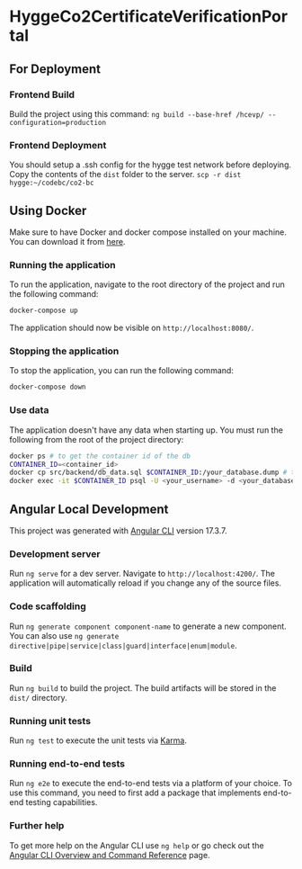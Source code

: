 # HyggeCo2CertificateVerificationPortal

## For Deployment

### Frontend Build

Build the project using this command: `ng build --base-href /hcevp/ --configuration=production`

### Frontend Deployment

You should setup a .ssh config for the hygge test network before deploying.
Copy the contents of the `dist` folder to the server. `scp -r dist hygge:~/codebc/co2-bc`

## Using Docker

Make sure to have Docker and docker compose installed on your machine. You can download it from [here](https://www.docker.com/products/docker-desktop).

### Running the application

To run the application, navigate to the root directory of the project and run the following command:
```bash
docker-compose up
```

The application should now be visible on `http://localhost:8080/`.

### Stopping the application

To stop the application, you can run the following command:
```bash
docker-compose down
```

### Use data

The application doesn't have any data when starting up. You must run the following from the root of the project directory:
```bash
docker ps # to get the container id of the db
CONTAINER_ID=<container_id> 
docker cp src/backend/db_data.sql $CONTAINER_ID:/your_database.dump # to copy the dump file to the container
docker exec -it $CONTAINER_ID psql -U <your_username> -d <your_database> -f /your_database.dump # to restore the dump file
```

## Angular Local Development

This project was generated with [Angular CLI](https://github.com/angular/angular-cli) version 17.3.7.

### Development server

Run `ng serve` for a dev server. Navigate to `http://localhost:4200/`. The application will automatically reload if you change any of the source files.

### Code scaffolding

Run `ng generate component component-name` to generate a new component. You can also use `ng generate directive|pipe|service|class|guard|interface|enum|module`.

### Build

Run `ng build` to build the project. The build artifacts will be stored in the `dist/` directory.

### Running unit tests

Run `ng test` to execute the unit tests via [Karma](https://karma-runner.github.io).

### Running end-to-end tests

Run `ng e2e` to execute the end-to-end tests via a platform of your choice. To use this command, you need to first add a package that implements end-to-end testing capabilities.

### Further help

To get more help on the Angular CLI use `ng help` or go check out the [Angular CLI Overview and Command Reference](https://angular.io/cli) page.
